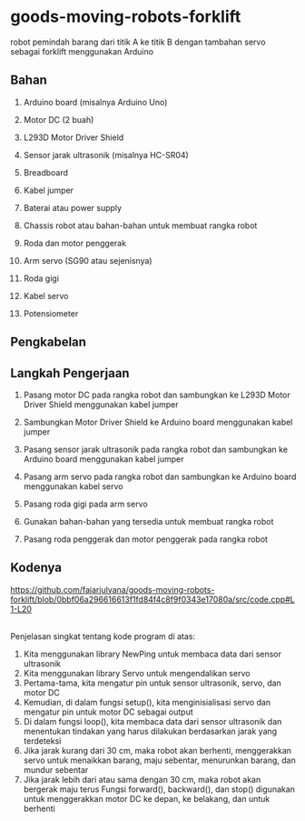 # goods-moving-robots-forklift
robot pemindah barang dari titik A ke titik B dengan tambahan servo sebagai forklift menggunakan Arduino
## Bahan
1. Arduino board (misalnya Arduino Uno)

2. Motor DC (2 buah)

3. L293D Motor Driver Shield

4. Sensor jarak ultrasonik (misalnya HC-SR04)

5. Breadboard

6. Kabel jumper

7. Baterai atau power supply

8. Chassis robot atau bahan-bahan untuk membuat rangka robot

9. Roda dan motor penggerak

10. Arm servo (SG90 atau sejenisnya)

11. Roda gigi

12. Kabel servo

13. Potensiometer
## Pengkabelan
## Langkah Pengerjaan 
1. Pasang motor DC pada rangka robot dan sambungkan ke L293D Motor Driver Shield menggunakan kabel jumper

2. Sambungkan Motor Driver Shield ke Arduino board menggunakan kabel jumper
3. Pasang sensor jarak ultrasonik pada rangka robot dan sambungkan ke Arduino board menggunakan kabel jumper
4. Pasang arm servo pada rangka robot dan sambungkan ke Arduino board menggunakan kabel servo


5. Pasang roda gigi pada arm servo
6. Gunakan bahan-bahan yang tersedia untuk membuat rangka robot

7. Pasang roda penggerak dan motor penggerak pada rangka robot
## Kodenya 
https://github.com/fajarjulyana/goods-moving-robots-forklift/blob/0bbf06a296616613f1fd84f4c8f9f0343e17080a/src/code.cpp#L1-L20

<br>
Penjelasan singkat tentang kode program di atas:

1. Kita menggunakan library NewPing untuk membaca data dari sensor ultrasonik
2. Kita menggunakan library Servo untuk mengendalikan servo
3. Pertama-tama, kita mengatur pin untuk sensor ultrasonik, servo, dan motor DC
4. Kemudian, di dalam fungsi setup(), kita menginisialisasi servo dan mengatur pin untuk motor DC sebagai output
5. Di dalam fungsi loop(), kita membaca data dari sensor ultrasonik dan menentukan tindakan yang harus dilakukan berdasarkan jarak yang terdeteksi
6. Jika jarak kurang dari 30 cm, maka robot akan berhenti, menggerakkan servo untuk menaikkan barang, maju sebentar, menurunkan barang, dan mundur sebentar
7. Jika jarak lebih dari atau sama dengan 30 cm, maka robot akan bergerak maju terus
Fungsi forward(), backward(), dan stop() digunakan untuk menggerakkan motor DC ke depan, ke belakang, dan untuk berhenti

